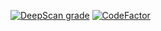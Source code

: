 [![DeepScan grade](https://deepscan.io/api/teams/4300/projects/6054/branches/48545/badge/grade.svg)](https://deepscan.io/dashboard#view=project&tid=4300&pid=6054&bid=48545)
[![CodeFactor](https://www.codefactor.io/repository/github/rubenmateus/react-github-finder/badge)](https://www.codefactor.io/repository/github/rubenmateus/react-github-finder)
